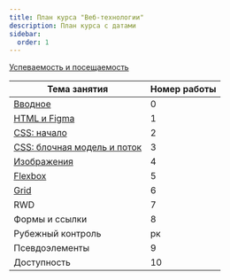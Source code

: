 ```yaml
---
title: План курса "Веб-технологии"
description: План курса с датами
sidebar:
  order: 1
---
```


[Успеваемость и посещаемость](https://drive.google.com/drive/folders/1SW49nK9hJa5PCEmks49AFEFjQ1ULLgld?usp=sharing)

| Тема занятия                                              | Номер работы |
| --------------------------------------------------------- | ------------ |
| [Вводное](/2024/веб-технологии/intro/)                    | 0            |
| [HTML и Figma](/2024/веб-технологии/lab1/)                | 1            |
| [CSS: начало](/2024/веб-технологии/lab2/)                 | 2            |
| [CSS: блочная модель и поток](/2024/веб-технологии/lab3/) | 3            |
| [Изображения](/2024/веб-технологии/lab4/)                 | 4            |
| [Flexbox](/2024/веб-технологии/lab5/)                     | 5            |
| [Grid](/2024/веб-технологии/lab6/)                        | 6            |
| RWD                                                       | 7            |
| Формы и ссылки                                            | 8            |
| Рубежный контроль                                         | рк           |
| Псевдоэлементы                                            | 9            |
| Доступность                                               | 10           |
